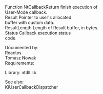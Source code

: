 Function NtCallbackReturn finish execution of \
User\-Mode callback. \
Result Pointer to user's allocated \
buffer with custom data. \
ResultLength Length of Result buffer, in bytes. \
Status Callback execution status \
code.

Documented by: \
Reactos \
Tomasz Nowak \
Requirements:

Library: ntdll.lib

See also: \
KiUserCallbackDispatcher
